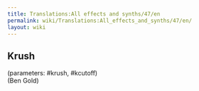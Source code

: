 ```yaml
---
title: Translations:All effects and synths/47/en
permalink: wiki/Translations:All_effects_and_synths/47/en/
layout: wiki
---
```


## Krush

(parameters: \#krush, \#kcutoff)  
(Ben Gold)
